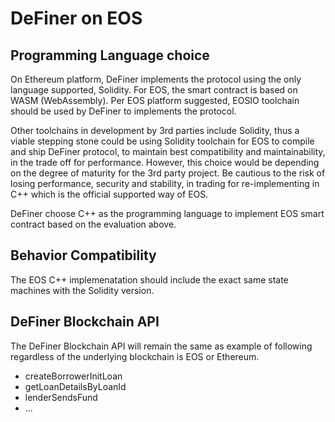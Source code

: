 # DeFiner on EOS

## Programming Language choice
On Ethereum platform, DeFiner implements the protocol using the only language supported, Solidity.
For EOS, the smart contract is based on WASM (WebAssembly). Per EOS platform suggested, EOSIO toolchain should be used by DeFiner to implements the protocol.

Other toolchains in development by 3rd parties include Solidity, thus a viable stepping stone could be using Solidity toolchain for EOS to compile and ship DeFiner protocol, to maintain best compatibility and maintainability, in the trade off for performance. However, this choice would be depending on the degree of maturity for the 3rd party project. Be cautious to the risk of losing performance, security and stability, in trading for re-implementing in C++ which is the official supported way of EOS.

DeFiner choose C++ as the programming language to implement EOS smart contract based on the evaluation above.

## Behavior Compatibility
The EOS C++ implemenatation should include the exact same state machines with the Solidity version.

## DeFiner Blockchain API
The DeFiner Blockchain API will remain the same as example of following regardless of the underlying blockchain is EOS or Ethereum.

* createBorrowerInitLoan
* getLoanDetailsByLoanId
* lenderSendsFund
* ...

